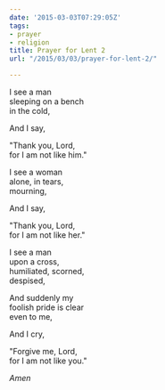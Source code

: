 ```yaml
---
date: '2015-03-03T07:29:05Z'
tags:
- prayer
- religion
title: Prayer for Lent 2
url: "/2015/03/03/prayer-for-lent-2/"

---
```

I see a man  
sleeping on a bench  
in the cold,

And I say,

"Thank you, Lord,  
for I am not like him."

I see a woman  
alone, in tears,  
mourning,

And I say,

"Thank you, Lord,  
for I am not like her."

I see a man  
upon a cross,  
humiliated, scorned,  
despised,

And suddenly my  
foolish pride is clear  
even to me,

And I cry,

"Forgive me, Lord,  
for I am not like you."

*Amen*
